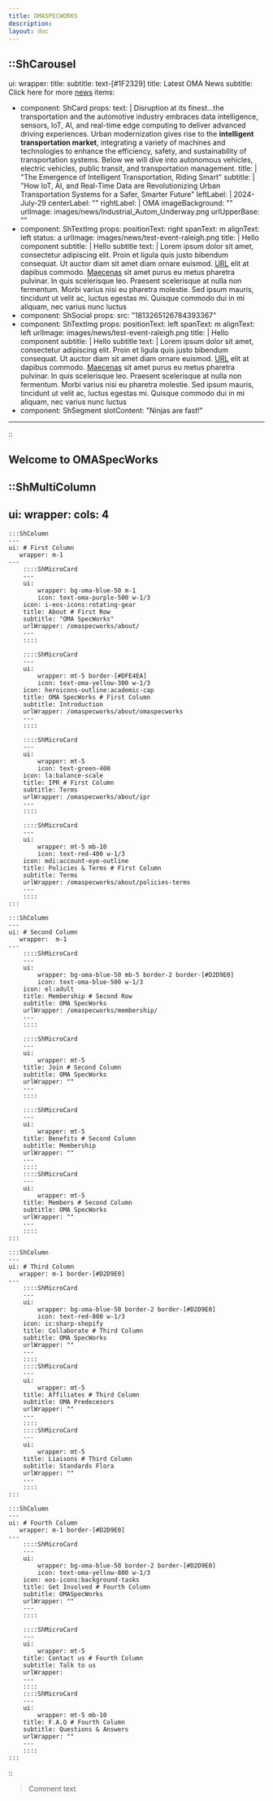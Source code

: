 ```yaml
---
title: OMASPECWORKS
description:
layout: doc
---
```


::ShCarousel
---
ui:
    wrapper: 
    title: 
    subtitle: text-[#1F2329]
title: Latest OMA News
subtitle: Click here for more [news](/news)
items:
  - component: ShCard
    props:
      text: |
        Disruption at its finest…the transportation and the automotive industry embraces data intelligence, sensors, IoT, AI, and real-time edge computing to deliver advanced driving experiences. Urban modernization gives rise to the **intelligent transportation market**, integrating a variety of machines and technologies to enhance the efficiency, safety, and sustainability of transportation systems. Below we will dive into autonomous vehicles, electric vehicles, public transit, and transportation management.
      title: |
          "The Emergence of Intelligent Transportation, Riding Smart"
      subtitle: |
          "How IoT, AI, and Real-Time Data are Revolutionizing Urban Transportation Systems for a Safer, Smarter Future"
      leftLabel: |
          2024-July-29
      centerLabel: ""
      rightLabel: |
          OMA
      imageBackground: "" 
      urlImage: images/news/Industrial_Autom_Underway.png
      urlUpperBase: ""
  - component: ShTextImg
    props:
      positionText: right
      spanText: m
      alignText: left
      status: a
      urlImage: images/news/test-event-raleigh.png
      title: |
       Hello component
      subtitle: |
       Hello subtitle
      text: |
        Lorem ipsum dolor sit amet, consectetur adipiscing elit. Proin et ligula quis justo bibendum consequat. Ut auctor diam sit amet diam ornare euismod. [URL](https://docs.google.com/spreadsheets/d/18O4QvBpIGMcXMq3VZMICwYB8L7tyJ11T/edit#gid=1718761465) elit at dapibus commodo. <a href="https://en.wikipedia.org/wiki/Gaius_Maecenas">Maecenas</a> sit amet purus eu metus pharetra pulvinar. In quis scelerisque leo. Praesent scelerisque at nulla non fermentum. Morbi varius nisi eu pharetra molestie. Sed ipsum mauris, tincidunt ut velit ac, luctus egestas mi. Quisque commodo dui in mi aliquam, nec varius nunc luctus
  - component: ShSocial
    props:
      src: "1813265126784393367"
  - component: ShTextImg
    props:
      positionText: left
      spanText: m
      alignText: left
      urlImage: images/news/test-event-raleigh.png
      title: |
       Hello component
      subtitle: |
       Hello subtitle
      text: |
        Lorem ipsum dolor sit amet, consectetur adipiscing elit. Proin et ligula quis justo bibendum consequat. Ut auctor diam sit amet diam ornare euismod. [URL](https://docs.google.com/spreadsheets/d/18O4QvBpIGMcXMq3VZMICwYB8L7tyJ11T/edit#gid=1718761465) elit at dapibus commodo. <a href="https://en.wikipedia.org/wiki/Gaius_Maecenas">Maecenas</a> sit amet purus eu metus pharetra pulvinar. In quis scelerisque leo. Praesent scelerisque at nulla non fermentum. Morbi varius nisi eu pharetra molestie. Sed ipsum mauris, tincidunt ut velit ac, luctus egestas mi. Quisque commodo dui in mi aliquam, nec varius nunc luctus
  - component: ShSegment
    slotContent: "Ninjas are fast!"
---
::

## Welcome to OMASpecWorks


::ShMultiColumn
---
ui: 
   wrapper: 
cols: 4
---
    :::ShColumn 
    --- 
    ui: # First Column
       wrapper: m-1
    ---
        ::::ShMicroCard
        ---
        ui:
            wrapper: bg-oma-blue-50 m-1 
            icon: text-oma-purple-500 w-1/3
        icon: i-eos-icons:rotating-gear
        title: About # First Row
        subtitle: "OMA SpecWorks"
        urlWrapper: /omaspecworks/about/
        ---
        ::::

        ::::ShMicroCard
        ---
        ui:
            wrapper: mt-5 border-[#DFE4EA]
            icon: text-oma-yellow-300 w-1/3
        icon: heroicons-outline:academic-cap
        title: OMA SpecWorks # First Column
        subtitle: Introduction
        urlWrapper: /omaspecworks/about/omaspecworks
        ---
        ::::

        ::::ShMicroCard
        ---
        ui:
            wrapper: mt-5
            icon: text-green-400
        icon: la:balance-scale
        title: IPR # First Column
        subtitle: Terms
        urlWrapper: /omaspecworks/about/ipr
        ---
        ::::

        ::::ShMicroCard
        ---
        ui:
            wrapper: mt-5 mb-10
            icon: text-red-400 w-1/3
        icon: mdi:account-eye-outline
        title: Policies & Terms # First Column
        subtitle: Terms
        urlWrapper: /omaspecworks/about/policies-terms
        ---
        ::::
    :::

    :::ShColumn 
    --- 
    ui: # Second Column
       wrapper:  m-1 
    ---
        ::::ShMicroCard
        ---
        ui:
            wrapper: bg-oma-blue-50 mb-5 border-2 border-[#D2D9E0]
            icon: text-oma-blue-500 w-1/3
        icon: el:adult
        title: Membership # Second Row
        subtitle: OMA SpecWorks
        urlWrapper: /omaspecworks/membership/
        ---
        ::::

        ::::ShMicroCard
        ---
        ui:
            wrapper: mt-5
        title: Join # Second Column
        subtitle: OMA SpecWorks
        urlWrapper: ""
        ---
        ::::

        ::::ShMicroCard
        ---
        ui:
            wrapper: mt-5
        title: Benefits # Second Column
        subtitle: Membership
        urlWrapper: ""
        ---
        ::::
        ::::ShMicroCard
        ---
        ui:
            wrapper: mt-5
        title: Members # Second Column
        subtitle: OMA SpecWorks
        urlWrapper: ""
        ---
        ::::
    :::

    :::ShColumn 
    --- 
    ui: # Third Column
       wrapper: m-1 border-[#D2D9E0]
    ---
        ::::ShMicroCard
        ---
        ui:
            wrapper: bg-oma-blue-50 border-2 border-[#D2D9E0]
            icon: text-red-800 w-1/3
        icon: ic:sharp-shopify
        title: Collaborate # Third Column
        subtitle: OMA SpecWorks
        urlWrapper: ""
        ---
        ::::
        ::::ShMicroCard
        ---
        ui:
            wrapper: mt-5
        title: Affiliates # Third Column
        subtitle: OMA Predecesors
        urlWrapper: ""
        ---
        ::::  
        ::::ShMicroCard
        ---
        ui:
            wrapper: mt-5
        title: Liaisons # Third Column
        subtitle: Standards Flora
        urlWrapper: ""
        ---
        ::::        
    :::

    :::ShColumn 
    --- 
    ui: # Fourth Column
       wrapper: m-1 border-[#D2D9E0]
    ---
        ::::ShMicroCard
        ---
        ui:
            wrapper: bg-oma-blue-50 border-2 border-[#D2D9E0]
            icon: text-oma-yellow-800 w-1/3
        icon: eos-icons:background-tasks
        title: Get Involved # Fourth Column
        subtitle: OMASpecWorks
        urlWrapper: ""
        ---
        ::::

        ::::ShMicroCard
        ---
        ui:
            wrapper: mt-5
        title: Contact us # Fourth Column
        subtitle: Talk to us
        urlWrapper: 
        ---
        ::::
        ::::ShMicroCard
        ---
        ui:
            wrapper: mt-5 mb-10
        title: F.A.Q # Fourth Column
        subtitle: Questions & Answers
        urlWrapper: ""
        ---
        ::::
    :::          
::

> Comment text

